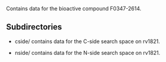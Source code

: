 Contains data for the bioactive compound F0347-2614.

## Subdirectories

- cside/ contains data for the C-side search space on rv1821.

- nside/ contains data for the N-side search space on rv1821.

